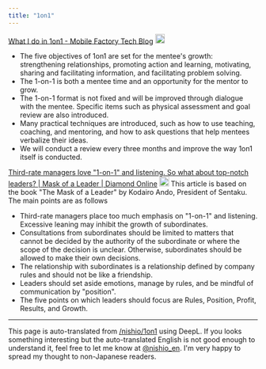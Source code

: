 ```yaml
---
title: "1on1"
---
```


[What I do in 1on1 - Mobile Factory Tech Blog](https://tech.mobilefactory.jp/entry/2024/04/09/160000)
<img src='https://scrapbox.io/api/pages/nishio-en/claude/icon' alt='claude.icon' height="19.5"/>
- The five objectives of 1on1 are set for the mentee's growth: strengthening relationships, promoting action and learning, motivating, sharing and facilitating information, and facilitating problem solving.
- The 1-on-1 is both a mentee time and an opportunity for the mentor to grow.
- The 1-on-1 format is not fixed and will be improved through dialogue with the mentee. Specific items such as physical assessment and goal review are also introduced.
- Many practical techniques are introduced, such as how to use teaching, coaching, and mentoring, and how to ask questions that help mentees verbalize their ideas.
- We will conduct a review every three months and improve the way 1on1 itself is conducted.

[Third-rate managers love "1-on-1" and listening. So what about top-notch leaders? | Mask of a Leader | Diamond Online](https://diamond.jp/articles/-/342672)
<img src='https://scrapbox.io/api/pages/nishio-en/claude/icon' alt='claude.icon' height="19.5"/>
This article is based on the book "The Mask of a Leader" by Kodairo Ando, President of Sentaku. The main points are as follows
- Third-rate managers place too much emphasis on "1-on-1" and listening. Excessive leaning may inhibit the growth of subordinates.
- Consultations from subordinates should be limited to matters that cannot be decided by the authority of the subordinate or where the scope of the decision is unclear. Otherwise, subordinates should be allowed to make their own decisions.
- The relationship with subordinates is a relationship defined by company rules and should not be like a friendship.
- Leaders should set aside emotions, manage by rules, and be mindful of communication by "position".
- The five points on which leaders should focus are Rules, Position, Profit, Results, and Growth.

---
This page is auto-translated from [/nishio/1on1](https://scrapbox.io/nishio/1on1) using DeepL. If you looks something interesting but the auto-translated English is not good enough to understand it, feel free to let me know at [@nishio_en](https://twitter.com/nishio_en). I'm very happy to spread my thought to non-Japanese readers.